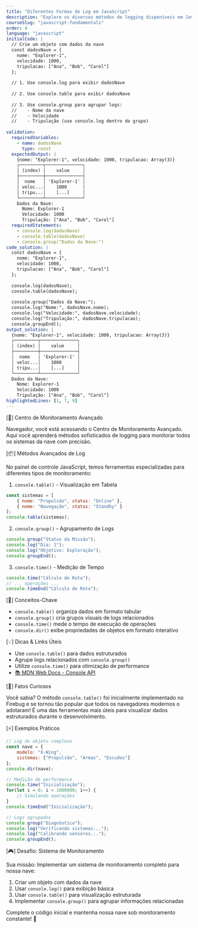 ```yaml
---
title: "Diferentes Formas de Log em JavaScript"
description: "Explore os diversos métodos de logging disponíveis em JavaScript para debug e monitoramento"
courseSlug: "javascript-fundamentals"
order: 4
language: "javascript"
initialCode: |
  // Crie um objeto com dados da nave
  const dadosNave = {
    nome: "Explorer-1",
    velocidade: 1000,
    tripulacao: ["Ana", "Bob", "Carol"]
  };
  
  // 1. Use console.log para exibir dadosNave
  
  // 2. Use console.table para exibir dadosNave
  
  // 3. Use console.group para agrupar logs:
  //    - Nome da nave
  //    - Velocidade
  //    - Tripulação (use console.log dentro do grupo)
  
validation:
  requiredVariables:
    - name: dadosNave
      type: const
  expectedOutput: |
    {nome: "Explorer-1", velocidade: 1000, tripulacao: Array(3)}
    ┌─────────┬──────────────┐
    │ (index) │    value     │
    ├─────────┼──────────────┤
    │  nome   │ 'Explorer-1' │
    │ veloc...│    1000      │
    │ tripu...│    [...]     │
    └─────────┴──────────────┘
    Dados da Nave:
      Nome: Explorer-1
      Velocidade: 1000
      Tripulação: ["Ana", "Bob", "Carol"]
  requiredStatements:
    - console.log(dadosNave)
    - console.table(dadosNave)
    - console.group("Dados da Nave:")
code_solution: |
  const dadosNave = {
    nome: "Explorer-1",
    velocidade: 1000,
    tripulacao: ["Ana", "Bob", "Carol"]
  };
  
  console.log(dadosNave);
  console.table(dadosNave);
  
  console.group("Dados da Nave:");
  console.log("Nome:", dadosNave.nome);
  console.log("Velocidade:", dadosNave.velocidade);
  console.log("Tripulação:", dadosNave.tripulacao);
  console.groupEnd();
output_solution: |
  {nome: "Explorer-1", velocidade: 1000, tripulacao: Array(3)}
  ┌─────────┬──────────────┐
  │ (index) │    value     │
  ├─────────┼──────────────┤
  │  nome   │ 'Explorer-1' │
  │ veloc...│    1000      │
  │ tripu...│    [...]     │
  └─────────┴──────────────┘
  Dados da Nave:
    Nome: Explorer-1
    Velocidade: 1000
    Tripulação: ["Ana", "Bob", "Carol"]
highlightedLines: [1, 7, 9]
---
```


[🚀] Centro de Monitoramento Avançado

Navegador, você está acessando o Centro de Monitoramento Avançado. Aqui você aprenderá métodos sofisticados de logging para monitorar todos os sistemas da nave com precisão.

[📦] Métodos Avançados de Log

No painel de controle JavaScript, temos ferramentas especializadas para diferentes tipos de monitoramento:

1. `console.table()` - Visualização em Tabela
```javascript
const sistemas = [
    { nome: "Propulsão", status: "Online" },
    { nome: "Navegação", status: "Standby" }
];
console.table(sistemas);
```

2. `console.group()` - Agrupamento de Logs
```javascript
console.group("Status da Missão");
console.log("Dia: 1");
console.log("Objetivo: Exploração");
console.groupEnd();
```

3. `console.time()` - Medição de Tempo
```javascript
console.time("Cálculo de Rota");
// ... operações ...
console.timeEnd("Cálculo de Rota");
```

[🎯] Conceitos-Chave

- `console.table()` organiza dados em formato tabular
- `console.group()` cria grupos visuais de logs relacionados
- `console.time()` mede o tempo de execução de operações
- `console.dir()` exibe propriedades de objetos em formato interativo

[💡] Dicas & Links Úteis

- Use `console.table()` para dados estruturados
- Agrupe logs relacionados com `console.group()`
- Utilize `console.time()` para otimização de performance
- [📚 MDN Web Docs - Console API](https://developer.mozilla.org/pt-BR/docs/Web/API/Console)

[🎯] Fatos Curiosos

Você sabia? O método `console.table()` foi inicialmente implementado no Firebug e se tornou tão popular que todos os navegadores modernos o adotaram! É uma das ferramentas mais úteis para visualizar dados estruturados durante o desenvolvimento.

[⚡] Exemplos Práticos

```javascript
// Log de objeto complexo
const nave = {
    modelo: "X-Wing",
    sistemas: ["Propulsão", "Armas", "Escudos"]
};
console.dir(nave);

// Medição de performance
console.time("Inicialização");
for(let i = 0; i < 1000000; i++) {
    // Simulando operações
}
console.timeEnd("Inicialização");

// Logs agrupados
console.group("Diagnóstico");
console.log("Verificando sistemas...");
console.log("Calibrando sensores...");
console.groupEnd();
```

[🎮] Desafio: Sistema de Monitoramento

Sua missão: Implementar um sistema de monitoramento completo para nossa nave:

1. Criar um objeto com dados da nave
2. Usar `console.log()` para exibição básica
3. Usar `console.table()` para visualização estruturada
4. Implementar `console.group()` para agrupar informações relacionadas

Complete o código inicial e mantenha nossa nave sob monitoramento constante! 🚀
